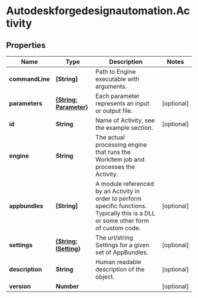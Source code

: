 # Autodeskforgedesignautomation.Activity

## Properties
Name | Type | Description | Notes
------------ | ------------- | ------------- | -------------
**commandLine** | **[String]** | Path to Engine executable with arguments. | 
**parameters** | [**{String: Parameter}**](Parameter.md) | Each parameter represents an input or output file. | [optional] 
**id** | **String** | Name of Activity, see the example section. | [optional] 
**engine** | **String** | The actual processing engine that runs the WorkItem job and processes the Activity. | 
**appbundles** | **[String]** | A module referenced by an Activity in order to perform specific functions. Typically this is a DLL or some other form of custom code. | [optional] 
**settings** | [**{String: ISetting}**](ISetting.md) | The url/string Settings for a given set of AppBundles. | [optional] 
**description** | **String** | Human readable description of the object. | [optional] 
**version** | **Number** |  | [optional] 


